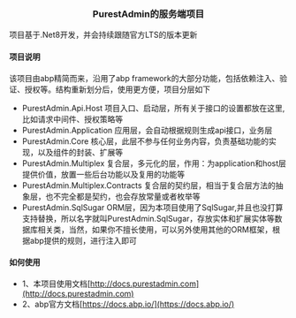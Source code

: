 <div align="center"><h3>PurestAdmin的服务端项目</h3></div>

项目基于.Net8开发，并会持续跟随官方LTS的版本更新

#### 项目说明

该项目由abp精简而来，沿用了abp framework的大部分功能，包括依赖注入、验证、授权等。结构重新划分后，使用更方便，项目分层如下

* PurestAdmin.Api.Host  项目入口、启动层，所有关于接口的设置都放在这里,比如请求中间件、授权策略等
* PurestAdmin.Application 应用层，会自动根据规则生成api接口，业务层
* PurestAdmin.Core 核心层，此层不参与任何业务内容，负责基础功能的实现，以及组件的封装、扩展等
* PurestAdmin.Multiplex 复合层，多元化的层，作用：为application和host层提供价值，放置一些后台功能以及复用的功能等
* PurestAdmin.Multiplex.Contracts 复合层的契约层，相当于复合层方法的抽象层，也不完全都是契约，也会存放常量或者枚举等
* PurestAdmin.SqlSugar ORM层，因为本项目使用了SqlSugar,并且也没打算支持替换，所以名字就叫PurestAdmin.SqlSugar，存放实体和扩展实体等数据库相关类，当然，如果你不擅长使用，可以另外使用其他的ORM框架，根据abp提供的规则，进行注入即可

#### 如何使用

- 1、本项目使用文档[http://docs.purestadmin.com](http://docs.purestadmin.com)
- 2、abp官方文档[https://docs.abp.io/](https://docs.abp.io/)

